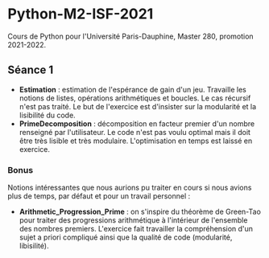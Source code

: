 # Python-M2-ISF-2021
Cours de Python pour l'Université Paris-Dauphine, Master 280, promotion 2021-2022.

## Séance 1
* **Estimation** : estimation de l'espérance de gain d'un jeu. Travaille les notions de listes, opérations arithmétiques et boucles. Le cas récursif n'est pas traité. Le but de l'exercice est d'insister sur la modularité et la lisibilité du code.
* **PrimeDecomposition** : décomposition en facteur premier d'un nombre renseigné par l'utilisateur. Le code n'est pas voulu optimal mais il doit être très lisible et très modulaire. L'optimisation en temps est laissé en exercice.



### Bonus
Notions intéressantes que nous aurions pu traiter en cours si nous avions plus de temps, par défaut et pour un travail personnel :
* **Arithmetic_Progression_Prime** : on s'inspire du théorème de Green-Tao pour traiter des progressions arithmétique à l'intérieur de l'ensemble des nombres premiers. L'exercice fait travailler la compréhension d'un sujet a priori compliqué ainsi que la qualité de code (modularité, libisilité).
